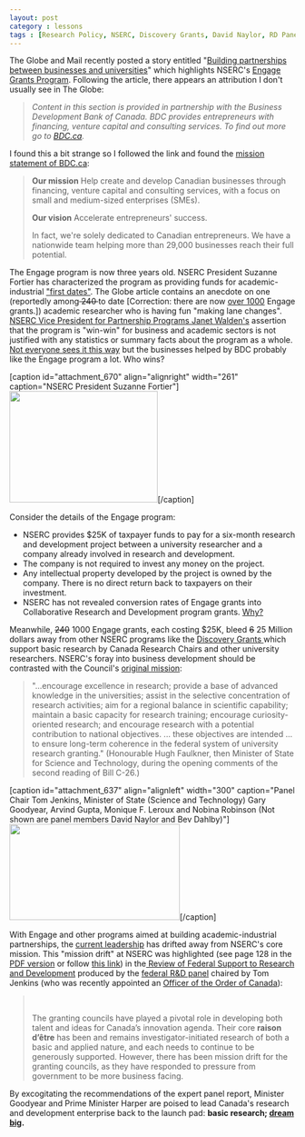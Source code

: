 ```yaml
---
layout: post
category : lessons
tags : [Research Policy, NSERC, Discovery Grants, David Naylor, RD Panel]
---
```


The Globe and Mail recently posted a story entitled "<a href="http://www.theglobeandmail.com/report-on-business/small-business/sb-tools/sb-how-to/expand-your-sales/building-partnerships-between-business-and-universities/article2221568/">Building partnerships between businesses and universities</a>" which highlights NSERC's <a href="http://www.nserc-crsng.gc.ca/Professors-Professeurs/RPP-PP/Engage-Engagement_eng.asp">Engage Grants Program</a>. Following the article, there appears an attribution I don't usually see in The Globe:
<blockquote><em>Content  in this section is provided in partnership with the Business   Development Bank of Canada. BDC provides entrepreneurs with financing,   venture capital and consulting services. To find out more go to <a href="http://www.bdc.ca/EN/Pages/home.aspx">BDC.ca</a>. </em></blockquote>
I found this a bit strange so I followed the link and found the <a href="http://www.bdc.ca/EN/about/overview/Pages/overview1.aspx">mission statement of BDC.ca</a>:
<blockquote><strong>Our mission</strong>
Help  create and develop Canadian  businesses through financing, venture  capital and consulting services,  with a focus on small and medium-sized  enterprises (SMEs).

<strong>Our vision</strong>
Accelerate entrepreneurs' success.

In  fact, we're solely dedicated to Canadian entrepreneurs. We have a   nationwide team helping more than 29,000 businesses reach their full   potential.</blockquote>
The Engage program is now three years old. NSERC President Suzanne Fortier has characterized the program as providing funds for academic-industrial <a href="http://www.hilltimes.com/opinion-piece/policy-briefing/2011/10/03/innovation-is-a-highly-competitive-race/28351">"first dates"</a>. The Globe article contains an  anecdote on one (reportedly among<del> 240 </del>to date [Correction: there are now <a href="http://www.marketwatch.com/story/dartmouth-company-taps-into-university-expertise-to-develop-a-full-scale-simulator-for-seaplane-safety-2011-12-12">over 1000</a> Engage grants.]) academic researcher who  is having fun "making lane changes". <a href="http://www.nserc-crsng.gc.ca/NSERC-CRSNG/ExecutiveTeam-EquipeDirection_eng.asp">NSERC Vice President for Partnership Programs Janet  Walden's</a> assertion that the program is "win-win" for business and academic sectors  is not justified with any statistics or summary facts about the program  as a whole. <a href="http://nghoussoub.com/2011/11/07/the-market-for-free-money-is-infinite/">Not everyone sees it this way</a> but the businesses helped by BDC probably like the Engage program a lot. Who wins?

[caption id="attachment_670" align="alignright" width="261" caption="NSERC President Suzanne Fortier"]<a rel="attachment wp-att-670" href="http://blog.math.toronto.edu/colliand/2012/01/03/636/fortier_small/"><img class="size-full wp-image-670" src="http://blog.math.toronto.edu/colliand/files/2012/01/Fortier_small.jpg" alt="" width="261" height="196" /></a>[/caption]

Consider the details of the Engage program:
<ul>
	<li>NSERC provides $25K of taxpayer funds to pay for a six-month research  and development project between a university researcher and a company  already involved in research and development.</li>
	<li>The company is not required to invest any money on the project.</li>
	<li>Any intellectual property developed by the project is owned by  the company. There is no direct return back to taxpayers on their  investment.</li>
	<li>NSERC has not revealed conversion rates of Engage grants into Collaborative Research and Development program grants. <a href="http://nghoussoub.com/2011/12/06/is-nsercs-matchmaking-effort-leading-to-too-many-free-one-night-stands/">Why?</a></li>
</ul>
Meanwhile,  <del>240</del> 1000 Engage grants, each costing $25K, bleed <del>6</del> 25 Million dollars away from  other NSERC programs like the <a href="http://www.nserc-crsng.gc.ca/professors-professeurs/grants-subs/dgigp-psigp_eng.asp">Discovery Grants </a>which support basic  research by Canada Research Chairs and other university researchers. NSERC's foray into business development should be contrasted with the Council's <a href="http://www.nserc-crsng.gc.ca/NSERC-CRSNG/History-Historique/chronicle-chronique_eng.asp">original mission</a>:
<blockquote>"...encourage excellence in research; provide a base of  advanced knowledge in the universities; assist in the selective  concentration of research activities; aim for a regional balance in  scientific capability; maintain a basic capacity for research training;  encourage curiosity-oriented research; and encourage research with a  potential contribution to national objectives. ... these objectives are  intended ... to ensure long-term coherence in the federal system of  university research granting." (Honourable Hugh Faulkner, then Minister  of State for Science and Technology, during the opening comments of the  second reading of Bill C-26.)</blockquote>
[caption id="attachment_637" align="alignleft" width="300" caption="Panel Chair Tom Jenkins, Minister of State (Science and Technology) Gary Goodyear, Arvind Gupta, Monique F. Leroux and Nobina Robinson (Not shown are panel members David Naylor and Bev Dahlby)"]<a rel="attachment wp-att-637" href="http://blog.math.toronto.edu/colliand/2012/01/03/636/minister/"><img class="size-medium wp-image-637" src="http://blog.math.toronto.edu/colliand/files/2012/01/minister-300x169.jpg" alt="" width="300" height="169" /></a>[/caption]

With Engage and other programs aimed at building academic-industrial  partnerships, the <a href="http://www.nserc-crsng.gc.ca/NSERC-CRSNG/ExecutiveTeam-EquipeDirection_eng.asp">current leadership</a> has drifted away from NSERC's core mission. This "mission drift" at NSERC was highlighted (see page 128 in the <a href="http://rd-review.ca/eic/site/033.nsf/vwapj/R-D_InnovationCanada_Final-eng.pdf/$FILE/R-D_InnovationCanada_Final-eng.pdf">PDF version</a> or follow <a href="http://rd-review.ca/eic/site/033.nsf/eng/00304.html#red6">this link</a>) in the<a href="http://rd-review.ca/eic/site/033.nsf/eng/h_00287.html"> Review of Federal Support to Research and Development</a> produced by the <a href="http://rd-review.ca/eic/site/033.nsf/eng/h_00010.html">federal R&amp;D panel</a> chaired by Tom Jenkins (who was recently appointed an <a href="http://www.gg.ca/document.aspx?id=14390">Officer of the Order of Canada</a>):
<blockquote>&nbsp;

The granting councils have played a pivotal role in developing both talent and ideas for Canada’s innovation agenda. Their core <strong>raison d’être</strong> has been and remains investigator-initiated research of both a basic and applied nature, and each needs to continue to be generously supported. However, there has been mission drift for the granting councils, as they have responded to pressure from government to be more business facing.</blockquote>
By excogitating the recommendations of the expert panel report, Minister Goodyear and Prime Minister Harper are poised to lead Canada's research and development enterprise back to the launch pad: <strong>basic research; <a href="http://blog.math.toronto.edu/colliand/2011/11/26/556/">dream big</a>.</strong>

&nbsp;